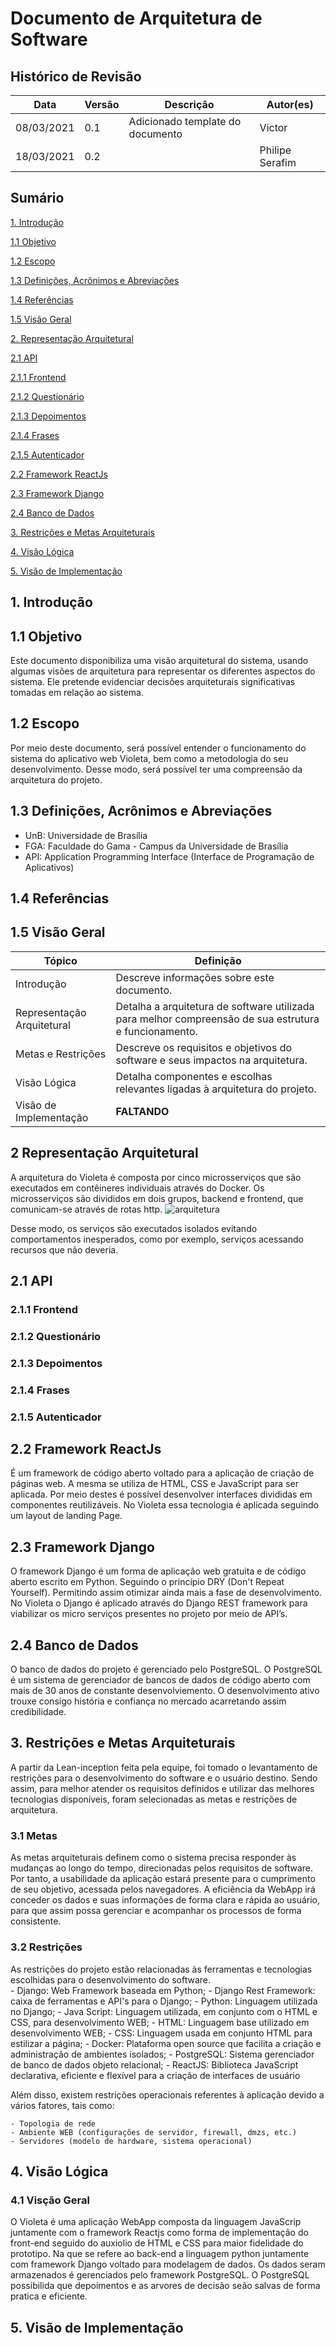 # Documento de Arquitetura de Software


## Histórico de Revisão
|Data|Versão|Descrição|Autor(es)|
|---|---|---|---|
|08/03/2021|0.1|Adicionado template do documento| Victor |
|18/03/2021|0.2||Philipe Serafim|



## Sumário
[1. Introdução]()   

[1.1 Objetivo]()   

[1.2 Escopo]()   

[1.3 Definições, Acrônimos e Abreviações]()   

[1.4 Referências]()   

[1.5 Visão Geral]()   

[2. Representação Arquitetural]()   

[2.1 API]()   

[2.1.1 Frontend]() 

[2.1.2 Questionário]() 

[2.1.3 Depoimentos]() 

[2.1.4 Frases]() 

[2.1.5 Autenticador]() 

[2.2 Framework ReactJs]()   

[2.3 Framework Django]()   

[2.4 Banco de Dados]()   

[3. Restrições e Metas Arquiteturais]()   

[4. Visão Lógica]()   

[5. Visão de Implementação]()   



## 1. Introdução

## 1.1 Objetivo
Este documento disponibiliza uma visão arquitetural do sistema, usando algumas visões de arquitetura para representar os diferentes aspectos do sistema. Ele pretende evidenciar decisões arquiteturais significativas tomadas em relação ao sistema.

## 1.2 Escopo
Por meio deste documento, será possível entender o funcionamento do sistema do aplicativo web Violeta, bem como a metodologia do seu desenvolvimento. Desse modo, será possível ter uma compreensão da arquitetura do projeto.

## 1.3 Definições, Acrônimos e Abreviações
- UnB: Universidade de Brasília
- FGA: Faculdade do Gama - Campus da Universidade de Brasília
- API: Application Programming Interface (Interface de Programação de Aplicativos)

## 1.4 Referências

## 1.5 Visão Geral
|**Tópico**|**Definição**|
|---|---|
|Introdução|Descreve informações sobre este documento.|
|Representação Arquitetural|Detalha a arquitetura de software utilizada para melhor compreensão de sua estrutura e funcionamento.|
|Metas e Restrições|Descreve os requisitos e objetivos do software e seus impactos na arquitetura.|
|Visão Lógica|Detalha componentes e escolhas relevantes ligadas à arquitetura do projeto.|
|Visão de Implementação|**FALTANDO**|


## 2 Representação Arquitetural
A arquitetura do Violeta é composta por cinco microsserviços que são executados em contêineres individuais através do Docker. Os microsserviços são divididos em dois grupos,  backend e frontend, que comunicam-se através de rotas http.
![arquitetura](../img/diagrama_de_arquitetura.png)

Desse modo, os serviços são executados isolados evitando comportamentos inesperados, como por exemplo, serviços acessando recursos que não deveria. 

## 2.1 API

### 2.1.1 Frontend

### 2.1.2 Questionário

### 2.1.3 Depoimentos

### 2.1.4 Frases

### 2.1.5 Autenticador

## 2.2 Framework ReactJs
É um framework de código aberto voltado para a aplicação de criação de páginas web. A mesma se utiliza de HTML, CSS e JavaScript para ser aplicada. Por meio destes é possível desenvolver interfaces divididas em componentes reutilizáveis. No Violeta essa tecnologia é aplicada seguindo um layout de landing Page.

## 2.3 Framework Django
O framework Django é um forma de aplicação web gratuita e de código aberto escrito em Python. Seguindo o princípio DRY (Don't Repeat Yourself). Permitindo assim otimizar ainda mais a fase de desenvolvimento.
No Violeta o Django é aplicado através do Django REST framework para viabilizar os micro serviços presentes no projeto por meio de API’s.

## 2.4 Banco de Dados
O banco de dados do projeto é gerenciado pelo PostgreSQL. O PostgreSQL é um sistema de gerenciador de bancos de dados de código aberto com mais de 30 anos de constante desenvolviemento. O desenvolvimento ativo trouxe consigo história e confiança no mercado acarretando assim credibilidade. 

## 3. Restrições e Metas Arquiteturais
 A partir da Lean-inception feita pela equipe, foi tomado o levantamento de restrições para o desenvolvimento do software e o usuário destino. Sendo assim, para melhor atender os requisitos definidos e utilizar das melhores tecnologias disponíveis, foram selecionadas as metas e restrições de arquitetura.
 
### 3.1 Metas
 As metas arquiteturais definem como o sistema precisa responder às mudanças ao longo do tempo, direcionadas pelos requisitos de software. Por tanto, a usabilidade da aplicação estará presente para o cumprimento de seu objetivo, acessada pelos navegadores. A eficiência da WebApp irá conceder os dados e suas informações de forma clara e rápida ao usuário, para que assim possa gerenciar e acompanhar os processos de forma consistente.

### 3.2 Restrições 
 As restrições do projeto estão relacionadas às ferramentas e tecnologias escolhidas para o desenvolvimento do software.     
    - Django: Web Framework baseada em Python;
    - Django Rest Framework: caixa de ferramentas e API's para o Django;
    - Python: Linguagem utilizada no Django;
    - Java Script: Linguagem utilizada, em conjunto com o HTML e CSS, para desenvolvimento WEB;
    - HTML: Linguagem base utilizado em desenvolvimento WEB;
    - CSS: Linguagem usada em conjunto HTML para estilizar a página;
    - Docker: Plataforma open source que facilita a criação e administração de ambientes isolados;
    - PostgreSQL: Sistema gerenciador de banco de dados objeto relacional;
    - ReactJS: Biblioteca JavaScript declarativa, eficiente e flexível para a criação de interfaces de usuário 
 
 Além disso, existem restrições operacionais referentes à aplicação devido a vários fatores, tais como:

    - Topologia de rede
    - Ambiente WEB (configurações de servidor, firewall, dmzs, etc.)
    - Servidores (modelo de hardware, sistema operacional)

## 4. Visão Lógica

### 4.1 Visção Geral
O Violeta é uma aplicação WebApp composta da linguagem JavaScrip juntamente com o framework Reactjs como forma de implementação do front-end seguido do auxiolio de HTML e CSS para maior fidelidade do prototipo. Na que se refere ao back-end a linguagem python juntamente com framework Django voltado para modelagem de dados. Os dados seram armazenados é gerenciados pelo framework PostgreSQL. O PostgreSQL possibilida que depoimentos e as arvores de decisão seão salvas de forma pratica e eficiente.

## 5. Visão de Implementação

